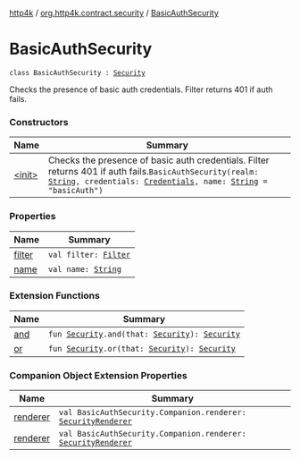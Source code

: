 [http4k](../../index.md) / [org.http4k.contract.security](../index.md) / [BasicAuthSecurity](./index.md)

# BasicAuthSecurity

`class BasicAuthSecurity : `[`Security`](../-security/index.md)

Checks the presence of basic auth credentials. Filter returns 401 if auth fails.

### Constructors

| Name | Summary |
|---|---|
| [&lt;init&gt;](-init-.md) | Checks the presence of basic auth credentials. Filter returns 401 if auth fails.`BasicAuthSecurity(realm: `[`String`](https://kotlinlang.org/api/latest/jvm/stdlib/kotlin/-string/index.html)`, credentials: `[`Credentials`](../../org.http4k.core/-credentials/index.md)`, name: `[`String`](https://kotlinlang.org/api/latest/jvm/stdlib/kotlin/-string/index.html)` = "basicAuth")` |

### Properties

| Name | Summary |
|---|---|
| [filter](filter.md) | `val filter: `[`Filter`](../../org.http4k.core/-filter/index.md) |
| [name](name.md) | `val name: `[`String`](https://kotlinlang.org/api/latest/jvm/stdlib/kotlin/-string/index.html) |

### Extension Functions

| Name | Summary |
|---|---|
| [and](../and.md) | `fun `[`Security`](../-security/index.md)`.and(that: `[`Security`](../-security/index.md)`): `[`Security`](../-security/index.md) |
| [or](../or.md) | `fun `[`Security`](../-security/index.md)`.or(that: `[`Security`](../-security/index.md)`): `[`Security`](../-security/index.md) |

### Companion Object Extension Properties

| Name | Summary |
|---|---|
| [renderer](../../org.http4k.contract.openapi.v2/renderer.md) | `val BasicAuthSecurity.Companion.renderer: `[`SecurityRenderer`](../../org.http4k.contract.openapi/-security-renderer/index.md) |
| [renderer](../../org.http4k.contract.openapi.v3/renderer.md) | `val BasicAuthSecurity.Companion.renderer: `[`SecurityRenderer`](../../org.http4k.contract.openapi/-security-renderer/index.md) |
